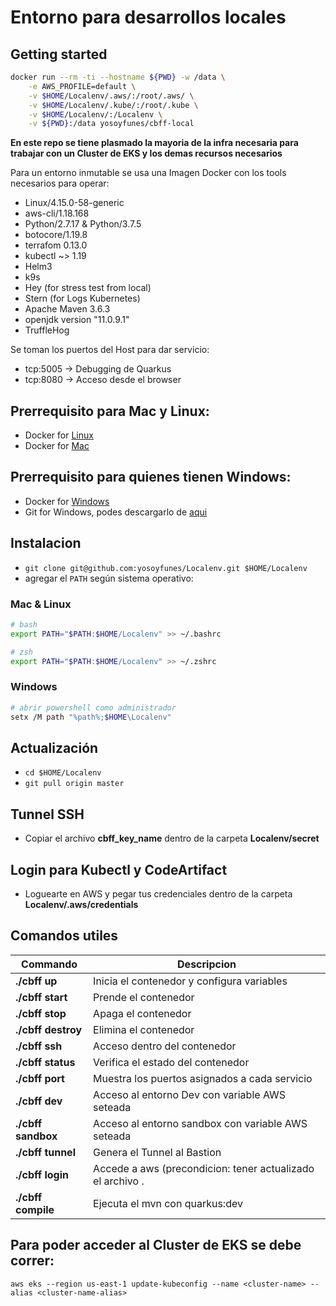 # Entorno para desarrollos locales

## Getting started

```bash
docker run --rm -ti --hostname ${PWD} -w /data \
    -e AWS_PROFILE=default \
    -v $HOME/Localenv/.aws/:/root/.aws/ \
    -v $HOME/Localenv/.kube/:/root/.kube \
    -v $HOME/Localenv/:/Localenv \
    -v ${PWD}:/data yosoyfunes/cbff-local
```

**En este repo se tiene plasmado la mayoria de la infra necesaria para trabajar con un Cluster de EKS y los demas recursos necesarios**

Para un entorno inmutable se usa una Imagen Docker con los tools necesarios para operar:
- Linux/4.15.0-58-generic
- aws-cli/1.18.168
- Python/2.7.17 & Python/3.7.5
- botocore/1.19.8
- terrafom 0.13.0
- kubectl ~> 1.19
- Helm3
- k9s
- Hey (for stress test from local)
- Stern (for Logs Kubernetes)
- Apache Maven 3.6.3
- openjdk version "11.0.9.1"
- TruffleHog

Se toman los puertos del Host para dar servicio:

- tcp:5005 -> Debugging de Quarkus
- tcp:8080 -> Acceso desde el browser

## Prerrequisito para Mac y Linux:

- Docker for [Linux](https://docs.docker.com/engine/install/ubuntu/)
- Docker for [Mac](https://docs.docker.com/docker-for-mac/install/)

## Prerrequisito para quienes tienen Windows:

- Docker for [Windows](https://docs.docker.com/docker-for-windows/install/)
- Git for Windows, podes descargarlo de [aqui](https://gitforwindows.org/)

## Instalacion
- `git clone git@github.com:yosoyfunes/Localenv.git $HOME/Localenv`
- agregar el `PATH` según sistema operativo:

### Mac & Linux

```bash
# bash
export PATH="$PATH:$HOME/Localenv" >> ~/.bashrc

# zsh
export PATH="$PATH:$HOME/Localenv" >> ~/.zshrc
```

### Windows

```bash
# abrir powershell como administrador
setx /M path "%path%;$HOME\Localenv"
```

## Actualización
- `cd $HOME/Localenv`
- `git pull origin master`

## Tunnel SSH
- Copiar el archivo **cbff_key_name** dentro de la carpeta **Localenv/secret**

## Login para Kubectl y CodeArtifact
- Loguearte en AWS y pegar tus credenciales dentro de la carpeta **Localenv/.aws/credentials**

## Comandos utiles

|  Commando  |  Descripcion  |
|  -------  |  -----------  |
|**./cbff up**  |    Inicia el contenedor y configura variables |
|**./cbff start**  |    Prende el contenedor |
|**./cbff stop**  |    Apaga el contenedor |
|**./cbff destroy**  |    Elimina el contenedor |
|**./cbff ssh**  |    Acceso dentro del contenedor |
|**./cbff status**  |    Verifica el estado del contenedor |
|**./cbff port**  |    Muestra los puertos asignados a cada servicio |
|**./cbff dev**  |    Acceso al entorno Dev con variable AWS seteada |
|**./cbff sandbox**  |    Acceso al entorno sandbox con variable AWS seteada |
|**./cbff tunnel**  |    Genera el Tunnel al Bastion |
|**./cbff login**  |    Accede a aws (precondicion: tener actualizado el archivo . |aws/credentials)
|**./cbff compile**  |    Ejecuta el mvn con quarkus:dev |

## Para poder acceder al Cluster de EKS se debe correr:
```shell script
aws eks --region us-east-1 update-kubeconfig --name <cluster-name> --alias <cluster-name-alias>
```
